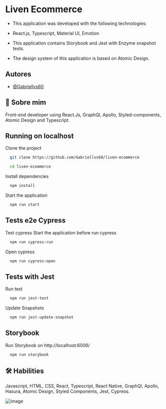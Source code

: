 # Liven Ecommerce

- This application was developed with the following technologies:

- React.js, Typescript, Material UI, Emotion

- This application contains Storybook and Jest with Enzyme snapshot tests.

- The design system of this application is based on Atomic Design.

## Autores

- [@Gabriellvs60](https://github.com/Gabriellvs60)

## 🚀 Sobre mim

Front-end developer using React.Js, GraphQl, Apollo, Styled-components, Atomic Design and Typescript.

## Running on localhost

Clone the project

```bash
  git clone https://github.com/Gabriellvs60/liven-ecommerce
```

```bash
  cd liven-ecommerce
```

Install dependencies

```bash
  npm install
```

Start the application

```bash
  npm run start
```

## Tests e2e Cypress

Test cypress
Start the application before run cypress

```bash
  npm run cypress:run
```

Open cypress

```bash
  npm run cypress:open
```

## Tests with Jest

Run test

```bash
  npm run jest-test
```

Update Snapshots

```bash
  npm run jest-update-snapshot
```

## Storybook

Run Storybook on http://localhost:6006/

```bash
  npm run storybook
```

## 🛠 Habilities

Javascript, HTML, CSS, React, Typescript, React Native, GraphQl, Apollo, Hasura, Atomic Design, Styled Components, Jest, Cypress.

![image](https://user-images.githubusercontent.com/11982574/151710181-47942d09-dc18-4cbe-b239-ec6beeb1208f.png)
